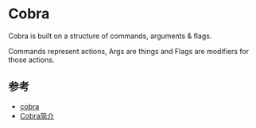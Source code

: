 # Cobra

Cobra is built on a structure of commands, arguments & flags.

Commands represent actions, Args are things and Flags are modifiers for those actions.


## 参考
- [cobra](https://github.com/spf13/cobra)
- [Cobra简介](https://time-track.cn/cobra-brief-introduction.html)
